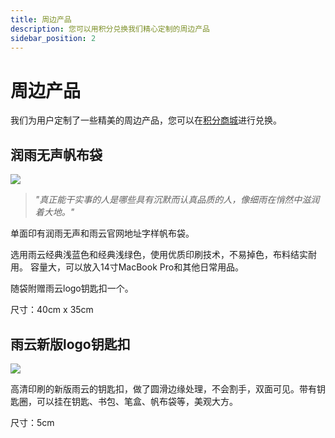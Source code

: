 ```yaml
---
title: 周边产品
description: 您可以用积分兑换我们精心定制的周边产品
sidebar_position: 2
---
```


# 周边产品

我们为用户定制了一些精美的周边产品，您可以在[积分商城]进行兑换。


## 润雨无声帆布袋
![](https://cn-sy1.rains3.com/rainyun-assets/pic/2023/12/20231211102655_b798abe6e1b1318ee36b0dcb3fb9e4d3.png)



> *"真正能干实事的人是哪些具有沉默而认真品质的人，像细雨在悄然中滋润着大地。"*

单面印有润雨无声和雨云官网地址字样帆布袋。

选用雨云经典浅蓝色和经典浅绿色，使用优质印刷技术，不易掉色，布料结实耐用。
容量大，可以放入14寸MacBook Pro和其他日常用品。

随袋附赠雨云logo钥匙扣一个。

尺寸：40cm x 35cm

## 雨云新版logo钥匙扣
![](https://cn-sy1.rains3.com/rainyun-assets/pic/2023/12/20231211102655_49cc2e9f6ab373ff703c7dc06885c873.png)

高清印刷的新版雨云的钥匙扣，做了圆滑边缘处理，不会割手，双面可见。带有钥匙圈，可以挂在钥匙、书包、笔盒、帆布袋等，美观大方。

尺寸：5cm





[积分商城]: https://app.rainyun.cc/account/reward/store